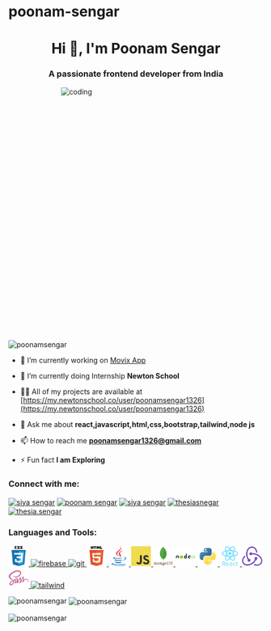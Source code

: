 # poonam-sengar
<h1 align="center">Hi 👋, I'm Poonam Sengar</h1>
<h3 align="center">A passionate frontend developer from India</h3>


<img align="right" alt="coding" width="400" height="500" src="https://repository-images.githubusercontent.com/462900780/0a10af70-6cbf-46df-9071-0ff586a3b1d6" />
<p align="left"> <img src="https://komarev.com/ghpvc/?username=poonamsengar&label=Profile%20views&color=0e75b6&style=flat" alt="poonamsengar" /> </p>

- 🔭 I’m currently working on [Movix App](https://64a45197836d5f0088793798--chic-kitten-f59837.netlify.app/)

- 🌱 I’m currently doing Internship **Newton School**

- 👨‍💻 All of my projects are available at [https://my.newtonschool.co/user/poonamsengar1326](https://my.newtonschool.co/user/poonamsengar1326)

- 💬 Ask me about **react,javascript,html,css,bootstrap,tailwind,node js**

- 📫 How to reach me **poonamsengar1326@gmail.com**

- ⚡ Fun fact **I am Exploring**

<h3 align="left">Connect with me:</h3>
<p align="left">
<a href="https://twitter.com/siya sengar" target="blank"><img align="center" src="https://raw.githubusercontent.com/rahuldkjain/github-profile-readme-generator/master/src/images/icons/Social/twitter.svg" alt="siya sengar" height="30" width="40" /></a>
<a href="https://linkedin.com/in/poonam sengar" target="blank"><img align="center" src="https://raw.githubusercontent.com/rahuldkjain/github-profile-readme-generator/master/src/images/icons/Social/linked-in-alt.svg" alt="poonam sengar" height="30" width="40" /></a>
<a href="https://fb.com/siya sengar" target="blank"><img align="center" src="https://raw.githubusercontent.com/rahuldkjain/github-profile-readme-generator/master/src/images/icons/Social/facebook.svg" alt="siya sengar" height="30" width="40" /></a>
<a href="https://instagram.com/thesiasnegar" target="blank"><img align="center" src="https://raw.githubusercontent.com/rahuldkjain/github-profile-readme-generator/master/src/images/icons/Social/instagram.svg" alt="thesiasnegar" height="30" width="40" /></a>
<a href="https://www.youtube.com/c/thesia.sengar" target="blank"><img align="center" src="https://raw.githubusercontent.com/rahuldkjain/github-profile-readme-generator/master/src/images/icons/Social/youtube.svg" alt="thesia.sengar" height="30" width="40" /></a>
</p>

<h3 align="left">Languages and Tools:</h3>
<p align="left"> <a href="https://www.w3schools.com/css/" target="_blank" rel="noreferrer"> <img src="https://raw.githubusercontent.com/devicons/devicon/master/icons/css3/css3-original-wordmark.svg" alt="css3" width="40" height="40"/> </a> <a href="https://firebase.google.com/" target="_blank" rel="noreferrer"> <img src="https://www.vectorlogo.zone/logos/firebase/firebase-icon.svg" alt="firebase" width="40" height="40"/> </a> <a href="https://git-scm.com/" target="_blank" rel="noreferrer"> <img src="https://www.vectorlogo.zone/logos/git-scm/git-scm-icon.svg" alt="git" width="40" height="40"/> </a> <a href="https://www.w3.org/html/" target="_blank" rel="noreferrer"> <img src="https://raw.githubusercontent.com/devicons/devicon/master/icons/html5/html5-original-wordmark.svg" alt="html5" width="40" height="40"/> </a> <a href="https://www.java.com" target="_blank" rel="noreferrer"> <img src="https://raw.githubusercontent.com/devicons/devicon/master/icons/java/java-original.svg" alt="java" width="40" height="40"/> </a> <a href="https://developer.mozilla.org/en-US/docs/Web/JavaScript" target="_blank" rel="noreferrer"> <img src="https://raw.githubusercontent.com/devicons/devicon/master/icons/javascript/javascript-original.svg" alt="javascript" width="40" height="40"/> </a> <a href="https://www.mongodb.com/" target="_blank" rel="noreferrer"> <img src="https://raw.githubusercontent.com/devicons/devicon/master/icons/mongodb/mongodb-original-wordmark.svg" alt="mongodb" width="40" height="40"/> </a> <a href="https://nodejs.org" target="_blank" rel="noreferrer"> <img src="https://raw.githubusercontent.com/devicons/devicon/master/icons/nodejs/nodejs-original-wordmark.svg" alt="nodejs" width="40" height="40"/> </a> <a href="https://www.python.org" target="_blank" rel="noreferrer"> <img src="https://raw.githubusercontent.com/devicons/devicon/master/icons/python/python-original.svg" alt="python" width="40" height="40"/> </a> <a href="https://reactjs.org/" target="_blank" rel="noreferrer"> <img src="https://raw.githubusercontent.com/devicons/devicon/master/icons/react/react-original-wordmark.svg" alt="react" width="40" height="40"/> </a> <a href="https://redux.js.org" target="_blank" rel="noreferrer"> <img src="https://raw.githubusercontent.com/devicons/devicon/master/icons/redux/redux-original.svg" alt="redux" width="40" height="40"/> </a> <a href="https://sass-lang.com" target="_blank" rel="noreferrer"> <img src="https://raw.githubusercontent.com/devicons/devicon/master/icons/sass/sass-original.svg" alt="sass" width="40" height="40"/> </a> <a href="https://tailwindcss.com/" target="_blank" rel="noreferrer"> <img src="https://www.vectorlogo.zone/logos/tailwindcss/tailwindcss-icon.svg" alt="tailwind" width="40" height="40"/> </a> </p>

<p><img align="left" src="https://github-readme-stats.vercel.app/api/top-langs?username=poonamsengar&show_icons=true&locale=en&layout=compact" alt="poonamsengar" /></p>

<p>&nbsp;<img align="center" src="https://github-readme-stats.vercel.app/api?username=poonamsengar&show_icons=true&locale=en" alt="poonamsengar" /></p>

<p><img align="center" src="https://github-readme-streak-stats.herokuapp.com/?user=poonamsengar&" alt="poonamsengar" /></p>
